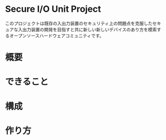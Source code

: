 # Secure I/O Unit Project
このプロジェクトは既存の入出力装置のセキュリティ上の問題点を克服したセキュアな入出力装置の開発を目指すと共に新しい新しいデバイスのあり方を模索するオープンソースハードウェアコミュニティです。  


# 概要

# できること

# 構成

# 作り方



